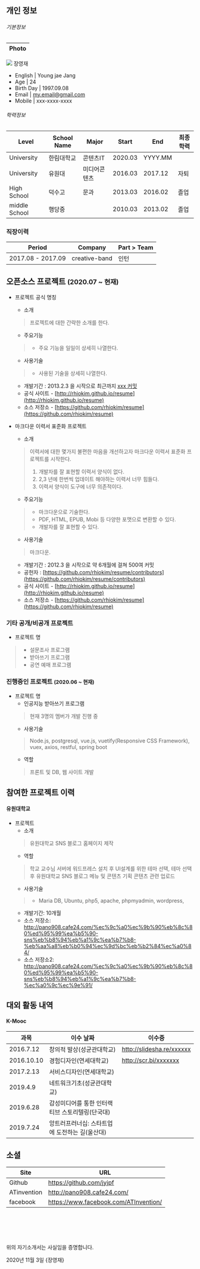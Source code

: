 ## 개인 정보

###### 기본정보  

Photo      |
-----------|
![](https://raw.github.com/rhiokim/resume/master/photos/rhiokim.jpg)
장영재
 - English | Young jae Jang
 - Age        | 24
 - Birth Day  | 1997.09.08
 - Email      | my.email@gmail.com
 - Mobile     | xxx-xxxx-xxxx
  
###### 학력정보

Level       | School Name    | Major            | Start   | End     | 최종학력
------------|----------------|------------------|---------|---------|--------
University  | 한림대학교  | 콘텐츠IT | 2020.03 | YYYY.MM |  
University  | 유원대  | 미디어콘텐츠 | 2016.03 | 2017.12  | 자퇴
High School | 덕수고 |       문과           | 2013.03 | 2016.02 | 졸업 |
middle School | 행당중 |                  | 2010.03 | 2013.02 | 졸업 |

### 직장이력
Period            | Company      | Part > Team                    
------------------|--------------|-----------------------------
2017.08 - 2017.09  | creative-band | 인턴


  
## 오픈소스 프로젝트 <small>(2020.07 ~ 현재)</small>
* 프로젝트 공식 명칭
  - 소개  
  > 프로젝트에 대한 간략한 소개를 한다.  
  - 주요기능  
  > * 주요 기능을 일일이 상세히 나열한다.  
  - 사용기술    
  > * 사용된 기술을 상세히 나열한다.  
  
  - 개발기간 : 2013.2.3 을 시작으로 최근까지 [xxx 커밋](https://github.com/rhiokim/resume/commits/master)
  - 공식 사이트 - [http://rhiokim.github.io/resume](http://rhiokim.github.io/resume)
  - 소스 저장소 - [https://github.com/rhiokim/resume](https://github.com/rhiokim/resume)  
  
* 마크다운 이력서 표준화 프로젝트
  - 소개  
  > 이력서에 대한 몇가지 불편한 마음을 개선하고자 마크다운 이력서 표준화 프로젝트를 시작한다.   
  > 1. 개발자를 잘 표현할 이력서 양식이 없다.   
  > 2. 2,3 년에 한번씩 업데이트 해야하는 이력서 너무 힘들다.  
  > 3. 이력서 양식이 도구에 너무 의존적이다.  
  
  - 주요기능  
  > * 마크다운으로 기술한다.  
  > * PDF, HTML, EPUB, Mobi 등 다양한 포맷으로 변환할 수 있다.  
  > * 개발자를 잘 표현할 수 있다.  
  
  - 사용기술  
  > 마크다운.  
  - 개발기간 : 2012.3 을 시작으로 약 6개월에 걸쳐 500여 커밋  
  - 공헌자 : [https://github.com/rhiokim/resume/contributors](https://github.com/rhiokim/resume/contributors)
  - 공식 사이트 - [http://rhiokim.github.io/resume](http://rhiokim.github.io/resume)
  - 소스 저장소 - [https://github.com/rhiokim/resume](https://github.com/rhiokim/resume)
  
  
### 기타 공개/비공개 프로젝트
* 프로젝트 명  
> - 설문조사 프로그램
> - 받아쓰기 프로그램
> - 공연 예매 프로그램

### 진행중인 프로젝트 <small>(2020.06 ~ 현재)</small>

* 프로젝트 명
  - 인공지능 받아쓰기 프로그램  
  > 현재 3명의 멤버가 개발 진행 중 
  - 사용기술  
  > Node.js, postgresql, vue.js, vuetify(Responsive CSS Framework), vuex, axios, restful, spring boot
  - 역할  
  > 프론트 및 DB, 웹 사이트 개발 

## 참여한 프로젝트 이력

#### 유원대학교
* 프로젝트
  - 소개  
  > 유원대학교 SNS 블로그 홈페이지 제작  
  - 역할  
  > 학교 교수님 서버에 워드프레스 설치 후 UI설계를 위한 테마 선택, 테마 선택 후 유원대학교 SNS 블로그 메뉴 및 콘텐츠 기획
    콘텐츠 관련 업로드
  - 사용기술  
  > * Maria DB, Ubuntu, php5, apache, phpmyadmin, wordpress,
  - 개발기간: 10개월  
  - 소스 저장소: http://pano908.cafe24.com/%ec%9c%a0%ec%9b%90%eb%8c%80%ed%95%99%ea%b5%90-sns%eb%b8%94%eb%a1%9c%ea%b7%b8-%eb%aa%a8%eb%b0%94%ec%9d%bc%eb%b2%84%ec%a0%84/
  - 소스 저장소2: http://pano908.cafe24.com/%ec%9c%a0%ec%9b%90%eb%8c%80%ed%95%99%ea%b5%90-sns%eb%b8%94%eb%a1%9c%ea%b7%b8-%ec%a0%9c%ec%9e%91/




## 대외 활동 내역
#### K-Mooc
과목 | 이수 날짜     | 이수증
------------|---------|-----------------------------
2016.7.12    | 창의적 발상(성균관대학교)   | http://slidesha.re/xxxxxx
2016.10.10     | 경험디자인(연세대학교)   | http://scr.bi/xxxxxxx
2017.2.13 | 서비스디자인(연세대학교) |
2019.4.9 | 네트워크기초(성균관대학교) |
2019.6.28 | 감성미디어를 통한 인터랙티브 스토리텔링(단국대) |
2019.7.24 | 앙트러프러너십: 스타트업에 도전하는 길(울산대) |


## 소셜
Site     | URL
---------|-------------------------------
Github   | https://github.com/jyjpf
ATinvention | http://pano908.cafe24.com/
facebook | https://www.facebook.com/ATInvention/


<br><br>
---
위의 자기소개서는 사실임을 증명합니다.

2020년 11월 3일
{장영재}
